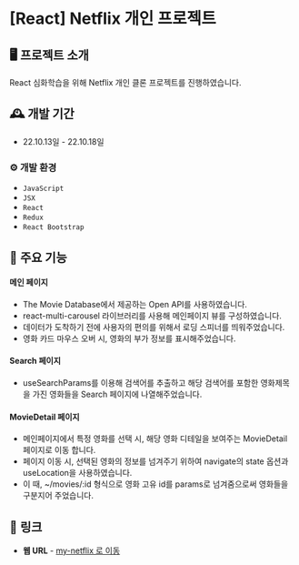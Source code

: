 # [React] Netflix 개인 프로젝트

## 🖥️ 프로젝트 소개
React 심화학습을 위해 Netflix 개인 클론 프로젝트를 진행하였습니다.
<br>

## 🕰️ 개발 기간
* 22.10.13일 - 22.10.18일

### ⚙️ 개발 환경
- `JavaScript`
- `JSX`
- `React`
- `Redux`
- `React Bootstrap`

## 📌 주요 기능

#### 메인 페이지 
- The Movie Database에서 제공하는 Open API를 사용하였습니다.
- react-multi-carousel 라이브러리를 사용해 메인페이지 뷰를 구성하였습니다.
- 데이터가 도착하기 전에 사용자의 편의를 위해서 로딩 스피너를 띄워주었습니다.
- 영화 카드 마우스 오버 시, 영화의 부가 정보를 표시해주었습니다.

#### Search 페이지
- useSearchParams를 이용해 검색어를 추출하고 해당 검색어를 포함한 영화제목을 가진 영화들을 Search 페이지에 나열해주었습니다.

#### MovieDetail 페이지 
- 메인페이지에서 특정 영화를 선택 시, 해당 영화 디테일을 보여주는 MovieDetail 페이지로 이동 합니다. 
- 페이지 이동 시, 선택된 영화의 정보를 넘겨주기 위하여 navigate의 state 옵션과 useLocation을 사용하였습니다.
- 이 때, ~/movies/:id 형식으로 영화 고유 id를 params로 넘겨줌으로써 영화들을 구분지어 주었습니다.

## 🔗 링크
- **웹 URL** - <a href="http://my-netflix.s3-website.ap-northeast-2.amazonaws.com/">my-netflix 로 이동</a>
